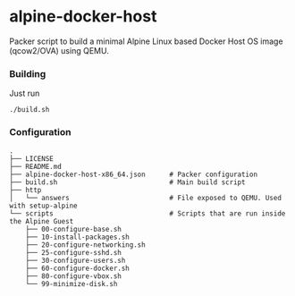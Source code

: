 # alpine-docker-host

Packer script to build a minimal Alpine Linux based Docker Host OS image (qcow2/OVA) using QEMU.

### Building

Just run

    ./build.sh

### Configuration

    .
    ├── LICENSE
    ├── README.md
    ├── alpine-docker-host-x86_64.json      # Packer configuration
    ├── build.sh                            # Main build script
    ├── http
    │   └── answers                         # File exposed to QEMU. Used with setup-alpine
    └── scripts                             # Scripts that are run inside the Alpine Guest
        ├── 00-configure-base.sh
        ├── 10-install-packages.sh
        ├── 20-configure-networking.sh
        ├── 25-configure-sshd.sh
        ├── 30-configure-users.sh
        ├── 60-configure-docker.sh
        ├── 80-configure-vbox.sh
        └── 99-minimize-disk.sh
